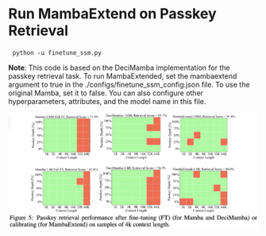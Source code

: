 # Run MambaExtend on Passkey Retrieval
<pre> <code>python -u finetune_ssm.py </code> </pre>

**Note**: This code is based on the DeciMamba implementation for the passkey retrieval task. To run MambaExtended, set the mambaextend argument to true in the ./configs/finetune_ssm_config.json file. To use the original Mamba, set it to false. You can also configure other hyperparameters, attributes, and the model name in this file. 

![Perplexity comparison on Passkey Retrieval.](./assets/Passkey.png)
